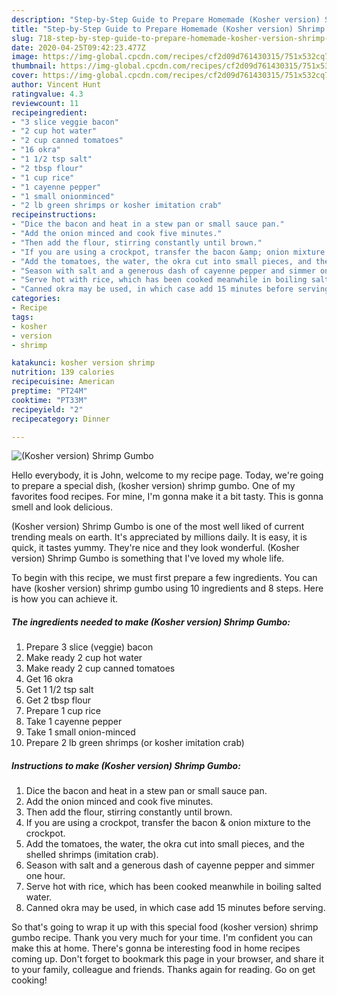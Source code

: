 ```yaml
---
description: "Step-by-Step Guide to Prepare Homemade (Kosher version) Shrimp Gumbo"
title: "Step-by-Step Guide to Prepare Homemade (Kosher version) Shrimp Gumbo"
slug: 718-step-by-step-guide-to-prepare-homemade-kosher-version-shrimp-gumbo
date: 2020-04-25T09:42:23.477Z
image: https://img-global.cpcdn.com/recipes/cf2d09d761430315/751x532cq70/kosher-version-shrimp-gumbo-recipe-main-photo.jpg
thumbnail: https://img-global.cpcdn.com/recipes/cf2d09d761430315/751x532cq70/kosher-version-shrimp-gumbo-recipe-main-photo.jpg
cover: https://img-global.cpcdn.com/recipes/cf2d09d761430315/751x532cq70/kosher-version-shrimp-gumbo-recipe-main-photo.jpg
author: Vincent Hunt
ratingvalue: 4.3
reviewcount: 11
recipeingredient:
- "3 slice veggie bacon"
- "2 cup hot water"
- "2 cup canned tomatoes"
- "16 okra"
- "1 1/2 tsp salt"
- "2 tbsp flour"
- "1 cup rice"
- "1 cayenne pepper"
- "1 small onionminced"
- "2 lb green shrimps or kosher imitation crab"
recipeinstructions:
- "Dice the bacon and heat in a stew pan or small sauce pan."
- "Add the onion minced and cook five minutes."
- "Then add the flour, stirring constantly until brown."
- "If you are using a crockpot, transfer the bacon &amp; onion mixture to the crockpot."
- "Add the tomatoes, the water, the okra cut into small pieces, and the shelled shrimps (imitation crab)."
- "Season with salt and a generous dash of cayenne pepper and simmer one hour."
- "Serve hot with rice, which has been cooked meanwhile in boiling salted water."
- "Canned okra may be used, in which case add 15 minutes before serving."
categories:
- Recipe
tags:
- kosher
- version
- shrimp

katakunci: kosher version shrimp 
nutrition: 139 calories
recipecuisine: American
preptime: "PT24M"
cooktime: "PT33M"
recipeyield: "2"
recipecategory: Dinner

---
```



![(Kosher version) Shrimp Gumbo](https://img-global.cpcdn.com/recipes/cf2d09d761430315/751x532cq70/kosher-version-shrimp-gumbo-recipe-main-photo.jpg)

Hello everybody, it is John, welcome to my recipe page. Today, we're going to prepare a special dish, (kosher version) shrimp gumbo. One of my favorites food recipes. For mine, I'm gonna make it a bit tasty. This is gonna smell and look delicious.

(Kosher version) Shrimp Gumbo is one of the most well liked of current trending meals on earth. It's appreciated by millions daily. It is easy, it is quick, it tastes yummy. They're nice and they look wonderful. (Kosher version) Shrimp Gumbo is something that I've loved my whole life.




To begin with this recipe, we must first prepare a few ingredients. You can have (kosher version) shrimp gumbo using 10 ingredients and 8 steps. Here is how you can achieve it.

<!--inarticleads1-->

##### The ingredients needed to make (Kosher version) Shrimp Gumbo:

1. Prepare 3 slice (veggie) bacon
1. Make ready 2 cup hot water
1. Make ready 2 cup canned tomatoes
1. Get 16 okra
1. Get 1 1/2 tsp salt
1. Get 2 tbsp flour
1. Prepare 1 cup rice
1. Take 1 cayenne pepper
1. Take 1 small onion-minced
1. Prepare 2 lb green shrimps (or kosher imitation crab)




<!--inarticleads2-->

##### Instructions to make (Kosher version) Shrimp Gumbo:

1. Dice the bacon and heat in a stew pan or small sauce pan.
1. Add the onion minced and cook five minutes.
1. Then add the flour, stirring constantly until brown.
1. If you are using a crockpot, transfer the bacon &amp; onion mixture to the crockpot.
1. Add the tomatoes, the water, the okra cut into small pieces, and the shelled shrimps (imitation crab).
1. Season with salt and a generous dash of cayenne pepper and simmer one hour.
1. Serve hot with rice, which has been cooked meanwhile in boiling salted water.
1. Canned okra may be used, in which case add 15 minutes before serving.




So that's going to wrap it up with this special food (kosher version) shrimp gumbo recipe. Thank you very much for your time. I'm confident you can make this at home. There's gonna be interesting food in home recipes coming up. Don't forget to bookmark this page in your browser, and share it to your family, colleague and friends. Thanks again for reading. Go on get cooking!
